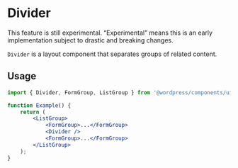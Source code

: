 # Divider

<div class="callout callout-alert">
This feature is still experimental. “Experimental” means this is an early implementation subject to drastic and breaking changes.
</div>

`Divider` is a layout component that separates groups of related content.

## Usage

```jsx
import { Divider, FormGroup, ListGroup } from '@wordpress/components/ui';

function Example() {
	return (
		<ListGroup>
			<FormGroup>...</FormGroup>
			<Divider />
			<FormGroup>...</FormGroup>
		</ListGroup>
	);
}
```
